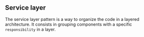 ## Service layer
The service layer pattern is a way to organize the code in a layered architecture. It consists in grouping components with a specific `responsibility` in a layer. 